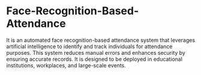 # Face-Recognition-Based-Attendance
It is an automated face recognition-based attendance system that leverages artificial intelligence to identify and track individuals for attendance purposes. This system reduces manual errors and enhances security by ensuring accurate records. It is designed to be deployed in educational institutions, workplaces, and large-scale events.
